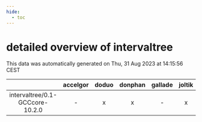 ```yaml
---
hide:
  - toc
---
```


detailed overview of intervaltree
=================================


This data was automatically generated on Thu, 31 Aug 2023 at 14:15:56 CEST  

| |accelgor|doduo|donphan|gallade|joltik|skitty|swalot|victini|
| :---: | :---: | :---: | :---: | :---: | :---: | :---: | :---: | :---: |
|intervaltree/0.1-GCCcore-10.2.0|-|x|x|-|x|x|x|x|
